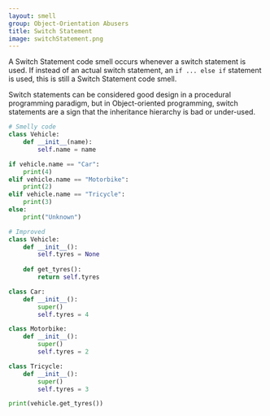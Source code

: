 ```yaml
---
layout: smell
group: Object-Orientation Abusers
title: Switch Statement
image: switchStatement.png
---
```

A Switch Statement code smell occurs whenever a switch statement is used. If instead of an actual switch statement, an `if ... else if` statement is used, this is still a Switch Statement code smell.

Switch statements can be considered good design in a procedural programming paradigm, but in Object-oriented programming, switch statements are a sign that the inheritance hierarchy is bad or under-used.
~~~ python
# Smelly code
class Vehicle:
    def __init__(name):
        self.name = name

if vehicle.name == "Car":
    print(4)
elif vehicle.name == "Motorbike":
    print(2)
elif vehicle.name == "Tricycle":
    print(3)
else:
    print("Unknown")

# Improved
class Vehicle:
    def __init__():
        self.tyres = None
    
    def get_tyres():
        return self.tyres

class Car:
    def __init__():
        super()
        self.tyres = 4

class Motorbike:
    def __init__():
        super()
        self.tyres = 2

class Tricycle:
    def __init__():
        super()
        self.tyres = 3

print(vehicle.get_tyres())
~~~